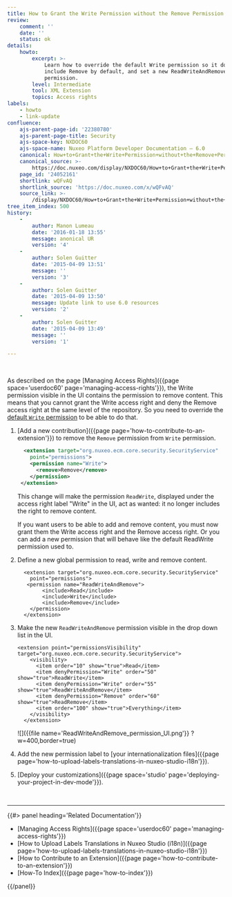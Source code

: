 ```yaml
---
title: How to Grant the Write Permission without the Remove Permission
review:
    comment: ''
    date: ''
    status: ok
details:
    howto:
        excerpt: >-
            Learn how to override the default Write permission so it does not
            include Remove by default, and set a new ReadWriteAndRemove
            permission.
        level: Intermediate
        tool: XML Extension
        topics: Access rights
labels:
    - howto
    - link-update
confluence:
    ajs-parent-page-id: '22380780'
    ajs-parent-page-title: Security
    ajs-space-key: NXDOC60
    ajs-space-name: Nuxeo Platform Developer Documentation — 6.0
    canonical: How+to+Grant+the+Write+Permission+without+the+Remove+Permission
    canonical_source: >-
        https://doc.nuxeo.com/display/NXDOC60/How+to+Grant+the+Write+Permission+without+the+Remove+Permission
    page_id: '24052161'
    shortlink: wQFvAQ
    shortlink_source: 'https://doc.nuxeo.com/x/wQFvAQ'
    source_link: >-
        /display/NXDOC60/How+to+Grant+the+Write+Permission+without+the+Remove+Permission
tree_item_index: 500
history:
    -
        author: Manon Lumeau
        date: '2016-01-18 13:55'
        message: anonical UR
        version: '4'
    -
        author: Solen Guitter
        date: '2015-04-09 13:51'
        message: ''
        version: '3'
    -
        author: Solen Guitter
        date: '2015-04-09 13:50'
        message: Update link to use 6.0 resources
        version: '2'
    -
        author: Solen Guitter
        date: '2015-04-09 13:49'
        message: ''
        version: '1'

---
```

&nbsp;

As described on the page [Managing Access Rights]({{page space='userdoc60' page='managing-access-rights'}}), the Write permission visible in the UI contains the permission to remove content. This means that you cannot grant the Write access right and deny the Remove access right at the same level of the repository. So you need to override the [default&nbsp;`Write` permission](http://explorer.nuxeo.com/nuxeo/site/distribution/Nuxeo%20Platform-6.0/viewContribution/org.nuxeo.ecm.core.security.defaultPermissions--permissions) to be able to do that.

1.  [Add a new contribution]({{page page='how-to-contribute-to-an-extension'}}) to remove the `Remove` permission from `Write` permission.

    ```xml
      <extension target="org.nuxeo.ecm.core.security.SecurityService"
        point="permissions">
        <permission name="Write">
          <remove>Remove</remove>
        </permission>
     </extension>
    ```

    This change will make the permission `ReadWrite`, displayed under the access right label "Write" in the UI, act as wanted: it no longer includes the right to remove content.

    If you want users to be able to add and remove content, you must now grant them the Write access right and the Remove access right. Or you can add a new permission that will behave like the default ReadWrite permission used to.

2.  Define a new global permission to read, write and remove content.

    ```
      <extension target="org.nuxeo.ecm.core.security.SecurityService"
        point="permissions">
       <permission name="ReadWriteAndRemove">
            <include>Read</include>
            <include>Write</include>
            <include>Remove</include>
        </permission>
      </extension>
    ```

3.  Make the new `ReadWriteAndRemove` permission visible in the drop down list in the UI.

    ```
    <extension point="permissionsVisibility" target="org.nuxeo.ecm.core.security.SecurityService">
        <visibility>
          <item order="10" show="true">Read</item>
          <item denyPermission="Write" order="50" show="true">ReadWrite</item>
          <item denyPermission="Write" order="55" show="true">ReadWriteAndRemove</item>
          <item denyPermission="Remove" order="60" show="true">ReadRemove</item>
          <item order="100" show="true">Everything</item>
        </visibility>
      </extension>
    ```

    ![]({{file name='ReadWriteAndRemove_permission_UI.png'}} ?w=400,border=true)

4.  Add the new permission label to [your internationalization files]({{page page='how-to-upload-labels-translations-in-nuxeo-studio-i18n'}}).
5.  [Deploy your customizations]({{page space='studio' page='deploying-your-project-in-dev-mode'}}).

&nbsp;

* * *

<div class="row" data-equalizer data-equalize-on="medium"><div class="column medium-6">{{#> panel heading='Related Documentation'}}

*   [Managing Access Rights]({{page space='userdoc60' page='managing-access-rights'}})
*   [How to Upload Labels Translations in Nuxeo Studio (i18n)]({{page page='how-to-upload-labels-translations-in-nuxeo-studio-i18n'}})
*   [How to Contribute to an Extension]({{page page='how-to-contribute-to-an-extension'}})
*   [How-To Index]({{page page='how-to-index'}})

{{/panel}}</div><div class="column medium-6">

&nbsp;

</div></div>
